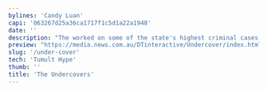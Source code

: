 ```yaml
---
bylines: 'Candy Luan'
capi: '063267d25a36ca1717f1c5d1a22a1948'
date: ''
description: "The worked on some of the state's highest criminal cases during their careers as undercover operatives"
preview: "https://media.news.com.au/DTinteractive/Undercover/index.html"
slug: '/under-cover'
tech: 'Tumult Hype'
thumb: ''
title: 'The Undercovers'
---
```

